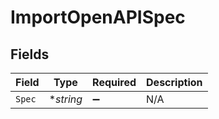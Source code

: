 # ImportOpenAPISpec


## Fields

| Field              | Type               | Required           | Description        |
| ------------------ | ------------------ | ------------------ | ------------------ |
| `Spec`             | **string*          | :heavy_minus_sign: | N/A                |